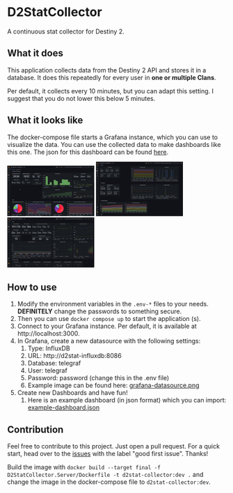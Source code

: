 # D2StatCollector
A continuous stat collector for Destiny 2.



## What it does
This application collects data from the Destiny 2 API and stores it in a database.
It does this repeatedly for every user in **one or multiple Clans**.

Per default, it collects every 10 minutes, but you can adapt this setting.
I suggest that you do not lower this below 5 minutes.

## What it looks like
The docker-compose file starts a Grafana instance, which you can use to visualize the data.
You can use the collected data to make dashboards like this one. The json for this dashboard can be found [here](doc/example-dashboard.json).

<img src="doc/example-01.png" style="max-width:200px;">
<img src="doc/example-02.png" style="max-width:200px;">
<img src="doc/example-03.png" style="max-width:200px;">

## How to use
1. Modify the environment variables in the `.env-*` files to your needs.
   **DEFINITELY** change the passwords to something secure.
2. Then you can use `docker compose up` to start the application (s).
3. Connect to your Grafana instance. Per default, it is available at http://localhost:3000.
4. In Grafana, create a new datasource with the following settings:
   1. Type: InfluxDB
   2. URL: http://d2stat-influxdb:8086
   3. Database: telegraf
   4. User: telegraf
   5. Password: password (change this in the .env file)
   6. Example image can be found here: [grafana-datasource.png](doc%2Fgrafana-datasource.png)
5. Create new Dashboards and have fun!
   1. Here is an example dashboard (in json format) which you can import: [example-dashboard.json](doc%2Fexample-dashboard.json)



## Contribution
Feel free to contribute to this project. Just open a pull request. 
For a quick start, head over to the [issues](https://github.com/Mijago/D2StatCollector/issues?q=is%3Aissue+is%3Aopen+label%3A"good+first+issue") with the label "good first issue". Thanks!

Build the image with `docker build --target final -f D2StatCollector.Server/Dockerfile -t d2stat-collector:dev .` and change the image in the docker-compose file to `d2stat-collector:dev`.

